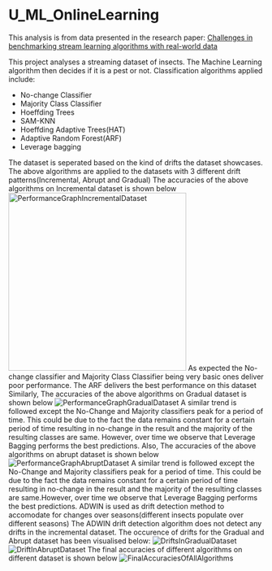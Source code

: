 # U_ML_OnlineLearning
This analysis is from data presented in the research paper: <a href="https://drive.google.com/file/d/1NusaE6mBEhDd4vosOzGJsJKc2nNoaJ7Y/view?usp=sharing">Challenges in benchmarking stream learning algorithms with real-world data</a>

This project analyses a streaming dataset of insects. The Machine Learning algorithm then decides if it is a pest or not. Classification algorithms applied include:
<ul>
  <li>No-change Classifier</li>
  <li>Majority Class Classifier</li>
  <li>Hoeffding Trees</li>
  <li>SAM-KNN</li>
  <li>Hoeffding Adaptive Trees(HAT)</li>
  <li>Adaptive Random Forest(ARF)</li>
  <li>Leverage bagging</li>
</ul>
The dataset is seperated based on the kind of drifts the dataset showcases. The above algorithms are applied to the datasets with 3 different drift patterns(Incremental, Abrupt and Gradual)
The accuracies of the above algorithms on Incremental dataset is shown below
<img src="https://drive.google.com/file/d/1Z0hduh-r-OxRqtg7EKJ5mGNPuPePKHCb/view?usp=share_link" alt="PerformanceGraphIncrementalDataset" width="350">
As expected the No-change classifier and Majority Class Classifier being very basic ones deliver poor performance. The ARF delivers the best performance on this dataset
Similarly, The accuracies of the above algorithms on Gradual dataset is shown below
<img src="https://drive.google.com/file/d/1f5TKAYWq4D-0tI9pGEsTQv1napDA0eML/view?usp=share_link" alt="PerformanceGraphGradualDataset">
A similar trend is followed except the No-Change and Majority classifiers peak for a period of time. This could be due to the fact the data remains constant for a certain period of time resulting in no-change in the result and the majority of the resulting classes are same. However, over time we observe that Leverage Bagging performs the best predictions.
Also, The accuracies of the above algorithms on abrupt dataset is shown below
<img src="https://drive.google.com/file/d/1MDy5SZdW-ah0XXFIP2Xa0r3qpE5afp4i/view?usp=share_link" alt="PerformanceGraphAbruptDataset">
A similar trend is followed except the No-Change and Majority classifiers peak for a period of time. This could be due to the fact the data remains constant for a certain period of time resulting in no-change in the result and the majority of the resulting classes are same.However, over time we observe that Leverage Bagging performs the best predictions.
ADWIN is used as drift detection method to accomodate for changes over seasons(different insects populate over different seasons)
The ADWIN drift detection algorithm does not detect any drifts in the incremental dataset. The occurence of drifts for the Gradual and Abrupt dataset has been visualised below:
<img src="https://drive.google.com/file/d/1lRUvvTOHgC5QBqQL60kHnMGrIIBnIqpD/view?usp=share_link" alt="DriftsInGradualDataset">
<img src="https://drive.google.com/file/d/1klA4bQzoka7HwhfCpoI4UgOx4OFXP-0u/view?usp=share_link" alt="DriftInAbruptDataset">
The final accuracies of different algorithms on different dataset is shown below
<img src="https://drive.google.com/file/d/11iXLib2u-X9JVS1qnWh3mnBDRXbsqDKe/view?usp=share_link" alt="FinalAccuraciesOfAllAlgorithms">
